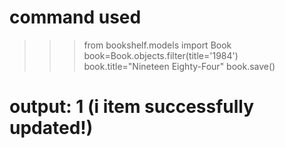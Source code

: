 # command used

>>> from bookshelf.models import Book
>>> book=Book.objects.filter(title='1984')
>>> book.title="Nineteen Eighty-Four"
>>> book.save()

# output: 1 (i item successfully updated!)

